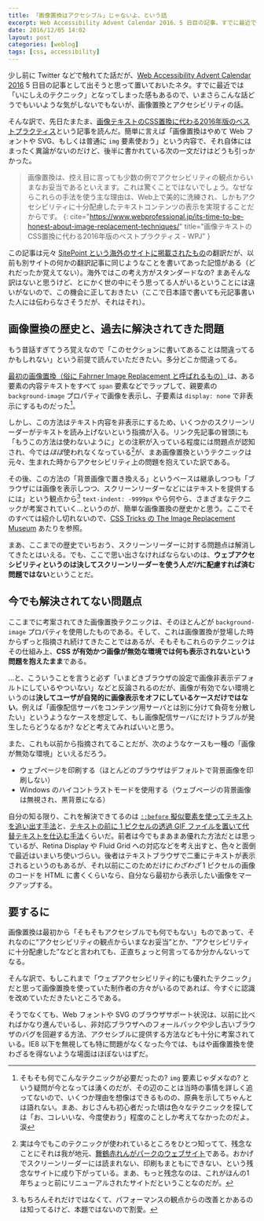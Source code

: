 ```yaml
---
title: 「画像置換はアクセシブル」じゃないよ、という話
excerpt: Web Accessibility Advent Calendar 2016、5 日目の記事。すでに最近では「いにしえのテクニック」となってしまった感もあるので、いまさらこんな話どうでもいいような気がしないでもないが、画像置換とアクセシビリティの話。
date: 2016/12/05 14:02
layout: post
categories: [weblog]
tags: [css, accessibility]
---
```


少し前に Twitter などで触れてた話だが、[Web Accessibility Advent Calendar 2016][*1] 5 日目の記事として出そうと思って置いておいたネタ。すでに最近では「いにしえのテクニック」となってしまった感もあるので、いまさらこんな話どうでもいいような気がしないでもないが、画像置換とアクセシビリティの話。

そんな訳で、先日たまたま、[画像テキストのCSS置換に代わる2016年版のベストプラクティス][*2]という記事を読んだ。簡単に言えば「画像置換はやめて Web フォントや SVG、もしくは普通に `img` 要素使おう」という内容で、それ自体にはまったく異論がないのだけど、後半に書かれている次の一文だけはどうも引っかかった。

> 画像置換は、控え目に言っても少数の例でアクセシビリティの観点からいまなお妥当であるといえます。これは驚くことではないでしょう。なぜならこれらの手法を使う主な理由は、Web上で美的に洗練され、しかもアクセシビリティに十分配慮したテキストコンテンツの表示を実現することだからです。
{: cite="https://www.webprofessional.jp/its-time-to-be-honest-about-image-replacement-techniques/" title="画像テキストのCSS置換に代わる2016年版のベストプラクティス - WPJ" }

この記事は元々 [SitePoint という海外のサイトに掲載されたもの][*3]の翻訳だが、以前も別サイトの何かの翻訳記事に同じようなことを書いてあった記憶がある（どれだったか覚えてない）。海外ではこの考え方がスタンダードなの? まあそんな訳はないと思うけど、とにかく世の中にそう思ってる人がいるということには違いがないので、この機会に正しておきたい（ここで日本語で書いても元記事書いた人には伝わらなさそうだが、それはそれ）。


## 画像置換の歴史と、過去に解決されてきた問題

もう昔話すぎてうろ覚えなので「このセクションに書いてあることは間違ってるかもしれない」という前提で読んでいただきたい。多分どこか間違ってる。

[最初の画像置換（俗に Fahrner Image Replacement と呼ばれるもの）][*4]は、ある要素の内容テキストをすべて `span` 要素などでラップして、親要素の `background-image` プロパティで画像を表示し、子要素は `display: none` で非表示にするものだった[^1]。

しかし、この方法はテキスト内容を非表示にするため、いくつかのスクリーンリーダーがテキストを読み上げないという指摘が入る。リンク先記事の冒頭にも「もうこの方法は使わないように」との注釈が入っている程度には問題点が認知され、今では*ほぼ*使われなくなっている[^2]が、まあ画像置換というテクニックは元々、生まれた時からアクセシビリティ上の問題を抱えていた訳である。

その後、この方法の「背景画像で置き換える」というベースは継承しつつも「ブラウザには画像を表示しつつ、スクリーンリーダーなどにはテキストを提供するには」という観点から[^3] `text-indent: -9999px` やら何やら、さまざまなテクニックが考案されていく…というのが、簡単な画像置換の歴史かと思う。ここでそのすべては紹介し切れないので、[CSS Tricks の The Image Replacement Museum][*5] あたりを参照。

まあ、ここまでの歴史でいちおう、スクリーンリーダーに対する問題点は解消してきたとはいえる。でも、ここで思い出さなければならないのは、**ウェブアクセシビリティというのは決してスクリーンリーダーを使う人*だけ*に配慮すれば済む問題ではない**ということだ。


## 今でも解決されてない問題点

ここまでに考案されてきた画像置換テクニックは、そのほとんどが `background-image` プロパティを使用したものである。そして、これは画像置換が登場した時からずっと指摘され続けてきたことではあるが、そもそもこれらのテクニックはその仕組み上、**CSS が有効かつ画像が無効な環境では何も表示されないという問題を抱えたまま**である。

…と、こういうことを言うと必ず「いまどきブラウザの設定で画像非表示デフォルトにしているやついない」などと反論されるのだが、画像が有効でない環境というのは**決してユーザが自発的に画像表示をオフにしているケースだけではない**。例えば「画像配信サーバをコンテンツ用サーバとは別に分けて負荷を分散したい」というようなケースを想定して、もし画像配信サーバにだけトラブルが発生したらどうなるか? などと考えてみればいいと思う。

また、これも以前から指摘されてることだが、次のようなケースも一種の「画像が無効な環境」といえるだろう。

- ウェブページを印刷する（ほとんどのブラウザはデフォルトで背景画像を印刷しない）
- Windows のハイコントラストモードを使用する（ウェブページの背景画像は無視され、黒背景になる）

自分の知る限り、これを解決できてるのは [`::before` 擬似要素を使ってテキストを追い出す手法][*6]と、[テキストの前に 1 ピクセルの透過 GIF ファイルを置いて代替テキストを仕込む手法][*7]くらいだ。前者は今でもまあまあ優れた方法だとは思っているが、Retina Display や Fluid Grid への対応などを考え出すと、色々と面倒で最近はいまいち使いづらい。後者はテキストブラウザで二重にテキストが表示されるというのもあるが、それ以前にこのためだけに*わざわざ* 1 ピクセルの画像のコードを HTML に書くくらいなら、自分なら最初から表示したい画像をマークアップする。


## 要するに

画像置換は最初から「そもそもアクセシブルでも何でもない」ものであって、それなのに<q>アクセシビリティの観点からいまなお妥当</q>とか、<q>アクセシビリティに十分配慮した</q>などと言われても、正直ちょっと何言ってるか分かんないってなる。

そんな訳で、もしこれまで「ウェブアクセシビリティ的にも優れたテクニック」だと思って画像置換を使っていた制作者の方々がいるのであれば、今すぐに認識を改めていただきたいところである。

そうでなくても、Web フォントや SVG のブラウザサポート状況は、以前に比べればかなり進んでいるし、非対応ブラウザへのフォールバックや少し古いブラウザのバグを回避する方法、アクセシブルに提供する方法なども十分に考案されている。IE8 以下を無視しても特に問題がなくなった今では、もはや画像置換を使わざるを得ないような場面はほぼないはずだ。


[^1]: そもそも何でこんなテクニックが必要だったの? `img` 要素じゃダメなの? という疑問が今となっては湧くのだが、その辺のことは当時の事情を詳しく追ってないので、いくつか理由を想像はできるものの、原典を示してちゃんとは語れない。まあ、おじさんも初心者だった頃は色々なテクニックを探しては「お、コレいいな、今度使おう」程度のことしか考えてなかったのだよ。涙
[^2]: 実は今でもこのテクニックが使われているところをひとつ知ってて、残念なことにそれは我が地元、[舞鶴赤れんがパークのウェブサイト][*8]である。おかげでスクリーンリーダーには読まれない、印刷もまともにできない、という残念なサイトに成り下がっている。まあ、もっと残念なのは、これがほんの1年ちょっと前にリニューアルされたサイトだということなのだが。
[^3]: もちろんそれだけではなくて、パフォーマンスの観点からの改善とかあるのは知ってるけど、本題ではないので割愛。


[*1]: http://www.adventar.org/calendars/1589
[*2]: https://www.webprofessional.jp/its-time-to-be-honest-about-image-replacement-techniques/
[*3]: https://www.sitepoint.com/its-time-to-be-honest-about-image-replacement-techniques/
[*4]: http://stopdesign.com/archive/2003/03/07/replace-text.html
[*5]: https://css-tricks.com/the-image-replacement-museum/
[*6]: http://nicolasgallagher.com/css-image-replacement-with-pseudo-elements/
[*7]: https://css-tricks.com/the-image-replacement-museum/#ir-darvas-shim
[*8]: http://akarenga-park.com/
